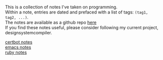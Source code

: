 This is a collection of notes I've taken on programming.  
Within a note, entries are dated and prefaced with a list of tags: `(tag1, tag2, ...)`.  
The notes are available as a github repo [here](https://github.com/lzell)  
If you find these notes useful, please consider following my current project, designsystemcompiler.  
  
[certbot notes](notes/certbot.html)  
[emacs notes](notes/emacs.html)  
[ruby notes](notes/ruby.html)  
  
